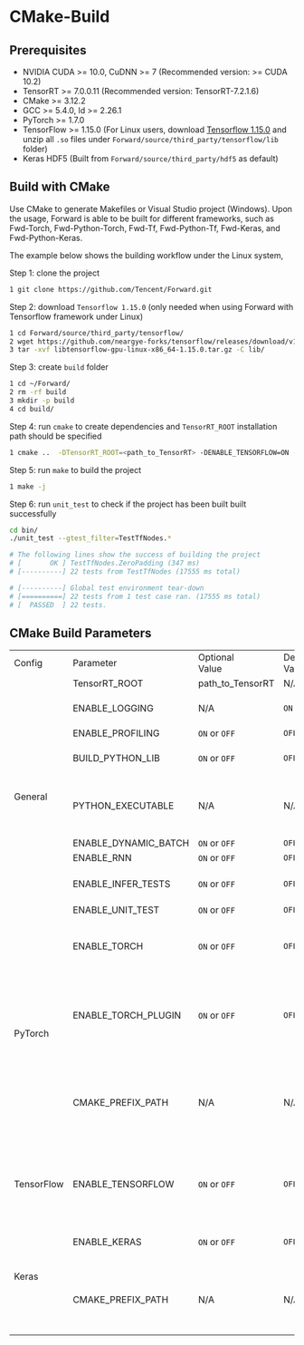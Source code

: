 # CMake-Build

## Prerequisites

- NVIDIA CUDA >= 10.0, CuDNN >= 7 (Recommended version: >= CUDA 10.2)
- TensorRT >= 7.0.0.11 (Recommended version: TensorRT-7.2.1.6)
- CMake >= 3.12.2
- GCC >= 5.4.0, ld >= 2.26.1
- PyTorch >= 1.7.0
- TensorFlow >= 1.15.0 (For Linux users, download [Tensorflow 1.15.0](https://github.com/neargye-forks/tensorflow/releases) and unzip all `.so` files under `Forward/source/third_party/tensorflow/lib` folder)
- Keras HDF5 (Built from `Forward/source/third_party/hdf5` as default)

## Build with CMake

Use CMake to generate Makefiles or Visual Studio project (Windows). Upon the usage, Forward is able to be built for different frameworks, such as Fwd-Torch, Fwd-Python-Torch, Fwd-Tf, Fwd-Python-Tf, Fwd-Keras, and Fwd-Python-Keras.

The example below shows the building workflow under the Linux system,

Step 1: clone the project
```bash
1 git clone https://github.com/Tencent/Forward.git
```
Step 2: download `Tensorflow 1.15.0` (only needed when using Forward with Tensorflow framework under Linux)
```bash
1 cd Forward/source/third_party/tensorflow/
2 wget https://github.com/neargye-forks/tensorflow/releases/download/v1.15.0/libtensorflow-gpu-linux-x86_64-1.15.0.tar.gz
3 tar -xvf libtensorflow-gpu-linux-x86_64-1.15.0.tar.gz -C lib/
```
Step 3: create `build` folder
```bash
1 cd ~/Forward/
2 rm -rf build
3 mkdir -p build
4 cd build/
```
Step 4: run `cmake` to create dependencies and `TensorRT_ROOT` installation path should be specified
```bash
1 cmake ..  -DTensorRT_ROOT=<path_to_TensorRT> -DENABLE_TENSORFLOW=ON -DENABLE_UNIT_TESTS=ON
```
Step 5: run `make` to build the project
```bash
1 make -j
```
Step 6: run `unit_test` to check if the project has been built built successfully
```bash
cd bin/
./unit_test --gtest_filter=TestTfNodes.*

# The following lines show the success of building the project 
# [       OK ] TestTfNodes.ZeroPadding (347 ms)
# [----------] 22 tests from TestTfNodes (17555 ms total)

# [----------] Global test environment tear-down
# [==========] 22 tests from 1 test case ran. (17555 ms total)
# [  PASSED  ] 22 tests.
```

## CMake Build Parameters

<table>
    <tr>
        <td nowrap="nowrap">Config</td> 
        <td nowrap="nowrap">Parameter</td>
        <td nowrap="nowrap">Optional<br>Value</td>
        <td nowrap="nowrap">Default<br>Value</td>
        <td>Content</td>
        <td>Remark</td>
   </tr>
   <tr>
        <td rowspan="9" nowrap="nowrap">General</td>
        <td nowrap="nowrap">TensorRT_ROOT</td>
        <td>path_to_TensorRT</td>
        <td>N/A</td>
        <td>Specify TensorRT installation path</td>
        <td>Required</td>
   </tr>
   <tr>
        <td nowrap="nowrap">ENABLE_LOGGING</td>
        <td>N/A</td>
        <td><code>ON</code></td>
        <td>Enable log printing;<br>Could be closed by modifying <code>forward_log.conf</code></td>
        <td>N/A</td>
   </tr>
   <tr>
        <td nowrap="nowrap">ENABLE_PROFILING</td>
        <td><code>ON</code> or <code>OFF</code></td>
        <td><code>OFF</code></td>
        <td>Enable Profiling</td>
        <td>Optional</td>
   </tr>
   <tr>
        <td nowrap="nowrap">BUILD_PYTHON_LIB</td>
        <td><code>ON</code> or <code>OFF</code></td>
        <td><code>OFF</code></td>
        <td>Build Forward library in <code>Python</code>;<br>If <code>ON</code>, should also configure <code>PYTHON_EXECUTABLE</code></td>
        <td>Optional</td>
   </tr>
   <tr>
        <td nowrap="nowrap">PYTHON_EXECUTABLE</td>
        <td>N/A</td>
        <td>N/A</td>
        <td>Specify <code>Python</code> executable path, should be the same path when using <code>Python</code> in the workspace environment to avoid conflicts caused by inconsistent versions</td>
        <td>Use with <code>BUILD_PYTHON_LIB</code></td>
   </tr>
   <tr>
        <td nowrap="nowrap">ENABLE_DYNAMIC_BATCH</td>
        <td><code>ON</code> or <code>OFF</code></td>
        <td><code>OFF</code></td>
        <td>Enable dynamic batch input</td>
        <td>Optional</td>
   </tr>
   <tr>
        <td nowrap="nowrap">ENABLE_RNN</td>
        <td><code>ON</code> or <code>OFF</code></td>
        <td><code>OFF</code></td>
        <td>Enable RNN model inference</td>
        <td>Optional</td>
   </tr>
   <tr>
        <td nowrap="nowrap">ENABLE_INFER_TESTS</td>
        <td><code>ON</code> or <code>OFF</code></td>
        <td><code>OFF</code></td>
        <td>Enable inference tests;<br>If <code>ON</code>, should also configure <code>OpenCV</code> library</td>
        <td>Optional</td>
   </tr>
   <tr>
        <td nowrap="nowrap">ENABLE_UNIT_TEST</td>
        <td><code>ON</code> or <code>OFF</code></td>
        <td><code>OFF</code></td>
        <td>Enable unit tests</td>
        <td>Optional</td>
   </tr>
   <tr>
        <td rowspan="3" nowrap="nowrap">PyTorch</td>
        <td nowrap="nowrap">ENABLE_TORCH</td>
        <td><code>ON</code> or <code>OFF</code></td>
        <td><code>OFF</code></td>
        <td>Build Fwd_Torch to parse PyTorch models;<br>If <code>ON</code>, should also configure <code>CMAKE_PREFIX_PATH</code> or <code>PYTHON_EXECUABLE</code></td>
        <td>Optional</td>
   </tr>
   <tr>
        <td nowrap="nowrap">ENABLE_TORCH_PLUGIN</td>
        <td><code>ON</code> or <code>OFF</code></td>
        <td><code>OFF</code></td>
        <td>Enable Torch submodule plugin to support more Torch-Op with TorchSubmodule, but the performance is not guaranteed to increase<br>If <code>ON</code>, <code>libtrt_engine.so</code> should use <code>Torch-Libraries</<code>code></td>
        <td>Optional</td>
   </tr>
   <tr>
        <td nowrap="nowrap">CMAKE_PREFIX_PATH</td>
        <td>N/A</td>
        <td>N/A</td>
        <td>Specify <code>LibTorch</code> library path;<br>If <code>BUILD_PYTHON_LIB=OFF</code>, should also configure LibTorch library during compiling step;<br>If <code>BUILD_PYTHON_LIB=ON</code>, Forward will compile with <code>torch_python</code> specified by <code>PYTHON_EXECUTABLE</code> and cancel this setting</td>
        <td>Use with <code>ENABLE_TORCH</code> or <code>ENABLE_KERAS</code></td>
   </tr>
   <tr>
        <td rowspan="1" nowrap="nowrap">TensorFlow</td>
        <td nowrap="nowrap">ENABLE_TENSORFLOW</td>
        <td><code>ON</code> or <code>OFF</code></td>
        <td><code>OFF</code></td>
        <td>Build Fwd_Tf to parse TensorFlow models;<br>If <code>ON</code>, should also install <code>Tensorflow 1.15.0</code> under <code>source/third_party/tensorflow/bin</code> folder</td>
        <td>Optional</td>
   </tr>
   <tr>
        <td rowspan="2" nowrap="nowrap">Keras</td>
        <td nowrap="nowrap">ENABLE_KERAS</td>
        <td><code>ON</code> or <code>OFF</code></td>
        <td><code>OFF</code></td>
        <td>Build Fwd_Keras to parse Keras models;<br>If <code>ON</code>, should also configure <code>CMAKE_PREFIX_PATH</code></td>
        <td>Optional</td>
   </tr>
   <tr>
        <td nowrap="nowrap">CMAKE_PREFIX_PATH</td>
        <td>N/A</td>
        <td>N/A</td>
        <td>Specify <code>HDF5</code> library path;<br>If Fwd_Torch is built at the same time, <code>CMAKE_PREFIX_PATH</code> can be separated by semicolons, for example, <code>/path/to/libtorch;/path/to/hdf5</code></td>
        <td>Use with <code>ENABLE_TORCH</code> or <code>ENABLE_KERAS</code></td>
   </tr>
</table>
